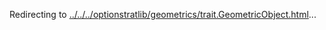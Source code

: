 Redirecting to
[../../../optionstratlib/geometrics/trait.GeometricObject.html](../../../optionstratlib/geometrics/trait.GeometricObject.html)\...
